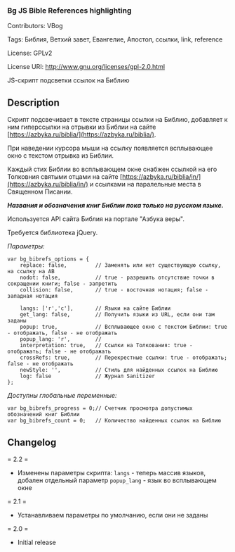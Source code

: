 ### Bg JS Bible References highlighting  ###

Contributors: VBog

Tags: Библия, Ветхий завет, Евангелие, Апостол, ссылки, link, reference

License: GPLv2

License URI: http://www.gnu.org/licenses/gpl-2.0.html

JS-cкрипт подсветки ссылок на Библию


## Description ##

Скрипт подсвечивает в тексте страницы ссылки на Библию, добавляет к ним гиперссылки на отрывки из Библии на сайте [https://azbyka.ru/biblia/](https://azbyka.ru/biblia/).

При наведении курсора мыши на ссылку появляется всплывающее окно с текстом отрывка из Библии.

Каждый стих Библии во всплывающем окне снабжен ссылкой на его Толковния святыми отцами на сайте [https://azbyka.ru/biblia/in/](https://azbyka.ru/biblia/in/) и ссылками на паралельные места в Священном Писании.

***Названия и обозначения книг Библии пока только на русском языке.***

Используется API сайта Библия на портале "Азбука веры".

Требуется библиотека jQuery.

*Параметры:*

	var bg_bibrefs_options = {
		replace: false,			// Заменять или нет существующую ссылку, на ссылку на АВ 
		nodot: false,			// true - разрешить отсутствие точки в сокращении книги; false - запретить
		collision: false,		// true - восточная нотация; false - западная нотация
		
		langs: ['r','с'],		// Языки на сайте Библии
		get_lang: false,		// Получить языки из URL, если они там заданы
		popup: true,			// Всплывающее окно с текстом Библии: true - отображать, false - не отображать
		popup_lang: 'r',		// 
		interpretation: true,	// Ссылки на Толкования: true - отображать; false - не отображать
		crossRefs: true,		// Перекрестные ссылки: true - отображать; false - не отображать
		newStyle: '',			// Стиль для найденных ссылок на Библию
		log: false				// Журнал Sanitizer
	};
		
*Доступны глобальные переменные:*

	var bg_bibrefs_progress = 0;// Счетчик просмотра допустимых обозначений книг Библии
	var bg_bibrefs_count = 0;	// Количество найденных ссылок на Библию



## Changelog ##

= 2.2 =
* Изменены параметры скрипта: `langs` - теперь массив языков, добален отдельный параметр `popup_lang` - язык во всплывающем окне

= 2.1 =
* Устанавливаем параметры по умолчанию, если они не заданы

= 2.0 =
* Initial release